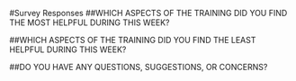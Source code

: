 #Survey Responses
##WHICH ASPECTS OF THE TRAINING DID YOU FIND THE MOST HELPFUL DURING THIS WEEK?


##WHICH ASPECTS OF THE TRAINING DID YOU FIND THE LEAST HELPFUL DURING THIS WEEK?


##DO YOU HAVE ANY QUESTIONS, SUGGESTIONS, OR CONCERNS?
